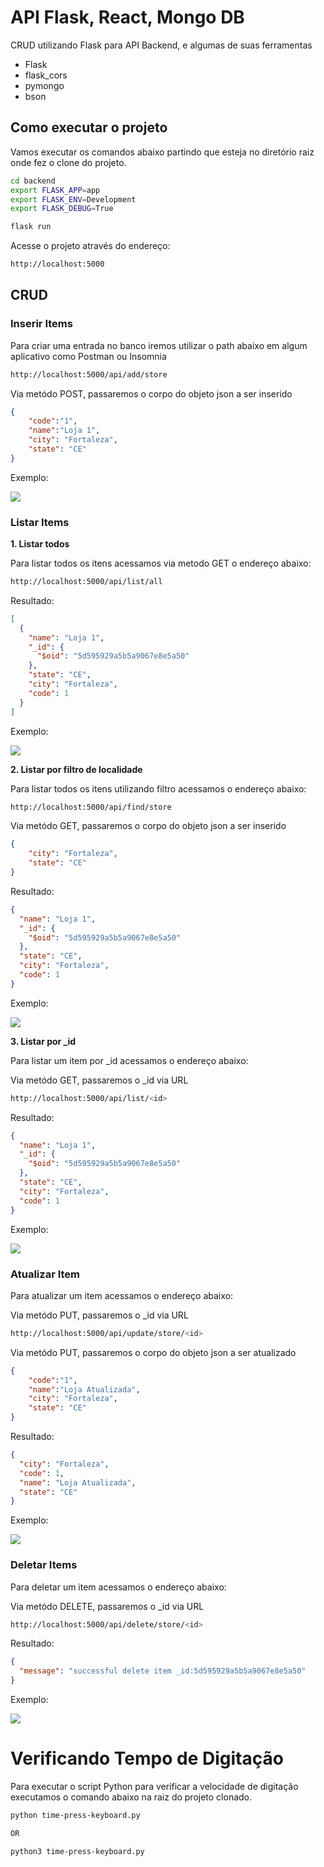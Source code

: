# API Flask, React, Mongo DB

CRUD utilizando Flask para API Backend, e algumas de suas ferramentas

- Flask
- flask_cors
- pymongo
- bson

## Como executar o projeto

Vamos executar os comandos abaixo partindo que esteja no diretório raiz onde fez o clone do projeto.

```sh
cd backend
export FLASK_APP=app
export FLASK_ENV=Development
export FLASK_DEBUG=True

flask run
```

Acesse o projeto através do endereço:
```sh
http://localhost:5000
```

## CRUD

### Inserir Items

Para criar uma entrada no banco iremos utilizar o path abaixo em algum aplicativo como Postman ou Insomnia

```sh
http://localhost:5000/api/add/store
```

Via metódo POST, passaremos o corpo do objeto json a ser inserido
```json
{
	"code":"1",
	"name":"Loja 1",
	"city": "Fortaleza",
	"state": "CE"
}
```

Exemplo:

![](./images/add-store.png)

### Listar Items

**1. Listar todos**

Para listar todos os itens acessamos via metodo GET o endereço abaixo:

```sh
http://localhost:5000/api/list/all
```

Resultado:

```json
[
  {
    "name": "Loja 1",
    "_id": {
      "$oid": "5d595929a5b5a9067e8e5a50"
    },
    "state": "CE",
    "city": "Fortaleza",
    "code": 1
  }
]
```

Exemplo:

![](./images/list-all.png)

**2. Listar por filtro de localidade**

Para listar todos os itens utilizando filtro acessamos o endereço abaixo:

```sh
http://localhost:5000/api/find/store
```

Via metódo GET, passaremos o corpo do objeto json a ser inserido
```json
{
	"city": "Fortaleza",
	"state": "CE"
}
```
Resultado:
```json
{
  "name": "Loja 1",
  "_id": {
    "$oid": "5d595929a5b5a9067e8e5a50"
  },
  "state": "CE",
  "city": "Fortaleza",
  "code": 1
}
```

Exemplo:

![](./images/find-by-filter.png)

**3. Listar por _id**

Para listar um item por _id acessamos o endereço abaixo:

Via metódo GET, passaremos o _id via URL
```sh
http://localhost:5000/api/list/<id>
```
Resultado:

```json
{
  "name": "Loja 1",
  "_id": {
    "$oid": "5d595929a5b5a9067e8e5a50"
  },
  "state": "CE",
  "city": "Fortaleza",
  "code": 1
}
```

Exemplo:

![](./images/find-by-id.png)


### Atualizar Item

Para atualizar um item acessamos o endereço abaixo:

Via metódo PUT, passaremos o _id via URL
```sh
http://localhost:5000/api/update/store/<id>
```

Via metódo PUT, passaremos o corpo do objeto json a ser atualizado
```json
{
	"code":"1",
	"name":"Loja Atualizada",
	"city": "Fortaleza",
	"state": "CE"
}
```

Resultado:

```json
{
  "city": "Fortaleza",
  "code": 1,
  "name": "Loja Atualizada",
  "state": "CE"
}
```

Exemplo:

![](./images/update-item.png)


### Deletar Items

Para deletar um item acessamos o endereço abaixo:

Via metódo DELETE, passaremos o _id via URL
```sh
http://localhost:5000/api/delete/store/<id>
```
Resultado:

```json
{
  "message": "successful delete item _id:5d595929a5b5a9067e8e5a50"
}
``` 

Exemplo:

![](./images/delete-item.png)


# Verificando Tempo de Digitação

Para executar o script Python para verificar a velocidade de digitação executamos o comando abaixo na raiz do projeto clonado.

```sh
python time-press-keyboard.py

OR

python3 time-press-keyboard.py
```